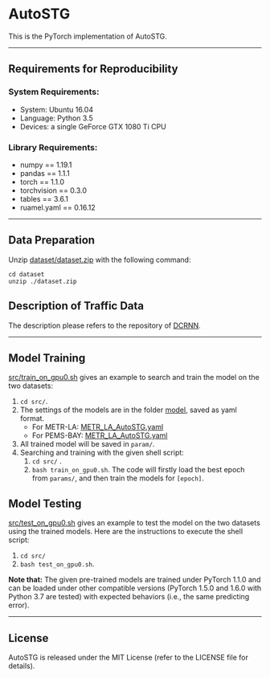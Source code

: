 # AutoSTG

This is the PyTorch implementation of AutoSTG.

---

## Requirements for Reproducibility

### System Requirements:
- System: Ubuntu 16.04
- Language: Python 3.5
- Devices: a single GeForce GTX 1080 Ti CPU

### Library Requirements:
- numpy == 1.19.1
- pandas == 1.1.1
- torch == 1.1.0
- torchvision == 0.3.0
- tables == 3.6.1
- ruamel.yaml == 0.16.12

---
## Data Preparation
Unzip [dataset/dataset.zip](dataset/dataset.zip) with the following command:
```
cd dataset
unzip ./dataset.zip
```


## Description of Traffic Data

The description please refers to the repository of [DCRNN](https://github.com/liyaguang/DCRNN).

---

## Model Training

[src/train_on_gpu0.sh](src/train_on_gpu0.sh) gives an example to search and train the model on the two datasets:

1. `cd src/`.
2. The settings of the models are in the folder [model](/model), saved as yaml format. 
   - For METR-LA: [METR_LA_AutoSTG.yaml](model/METR_LA_AutoSTG.yaml)
   - For PEMS-BAY: [METR_LA_AutoSTG.yaml](model/PEMS_BAY_AutoSTG.yaml)
3. All trained model will be saved in `param/`. 
4. Searching and training with the given shell script:
   1. `cd src/` .
   2. `bash train_on_gpu0.sh`. The code will firstly load the best epoch from `params/`, and then train the models for `[epoch]`. 

## Model Testing

[src/test_on_gpu0.sh](src/test_on_gpu0.sh) gives an example to test the model on the two datasets using the trained models. Here are the instructions to execute the shell script:
1. `cd src/`
2. `bash test_on_gpu0.sh`.

**Note that:** The given pre-trained models are trained under PyTorch 1.1.0 and can be loaded under other compatible versions (PyTorch 1.5.0 and 1.6.0 with Python 3.7 are tested) with expected behaviors (i.e., the same predicting error).  

---

## License

AutoSTG is released under the MIT License (refer to the LICENSE file for details).
